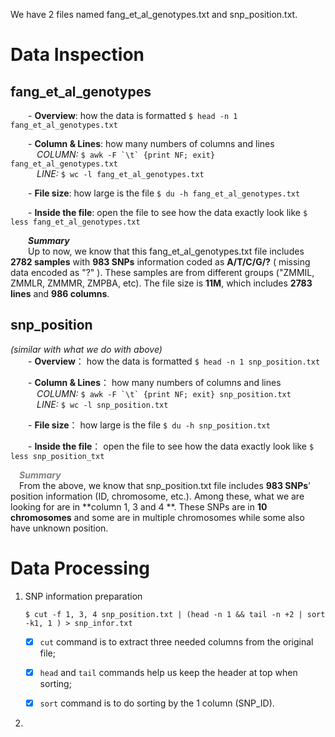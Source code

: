 We have 2 files named fang_et_al_genotypes.txt and snp_position.txt.  

# Data Inspection 



## fang\_et\_al\_genotypes  
  

&emsp;&emsp;- **Overview**: how the data is formatted `$ head -n 1  fang_et_al_genotypes.txt`

&emsp;&emsp;- **Column & Lines**: how many numbers of columns and lines   
&emsp;&emsp;&emsp;_COLUMN:_  ``$ awk -F `\t` {print NF; exit} fang_et_al_genotypes.txt ``   
&emsp;&emsp;&emsp;_LINE:_  `$ wc -l fang_et_al_genotypes.txt`

&emsp;&emsp;- **File size**: how large is the file `$ du -h fang_et_al_genotypes.txt `

&emsp;&emsp;- **Inside the file**: open the file to see how the data exactly look like `$ less fang_et_al_genotypes.txt`

&emsp;&emsp;**_Summary_**  
&emsp;&emsp;Up to now, we know that this fang\_et\_al\_genotypes.txt file includes **2782 samples** with **983 SNPs** information coded as **A/T/C/G/?** ( missing data encoded as "?" ). These samples are from different groups ("ZMMIL, ZMMLR, ZMMMR, ZMPBA, etc). The file size is **11M**, which includes **2783 lines** and **986 columns**.  



## snp_position

_(similar with what we do with above)_  
&emsp;&emsp;- **Overview**： how the data is formatted `$ head -n 1 snp_position.txt`  
	
&emsp;&emsp;- **Column & Lines**： how many numbers of columns and lines   
&emsp;&emsp;&emsp;_COLUMN:_  ``$ awk -F `\t` {print NF; exit} snp_position.txt ``   
&emsp;&emsp;&emsp;_LINE:_  `$ wc -l snp_position.txt`  

&emsp;&emsp;- **File size**： how large is the file `$ du -h snp_position.txt`

&emsp;&emsp;- **Inside the file**： open the file to see how the data exactly look like `$ less snp_position_txt`  
	
&emsp;<font color=grey>**_Summary_**</font>  
&emsp;From the above, we know that snp\_position.txt file includes **983 SNPs**' position information (ID, chromosome, etc.). Among these, what we are looking for are in **column 1, 3 and 4 **. These SNPs are in **10 chromosomes** and some are in multiple chromosomes while some also have unknown position.

# Data Processing  

1. SNP information preparation     
 
	`$ cut -f 1, 3, 4 snp_position.txt | (head -n 1 && tail -n +2 | sort -k1, 1 ) > snp_infor.txt`    
				
	 - [x] `cut` command is to extract three needed columns from the original file; 
	 - [x] `head` and `tail` commands help us keep the header at top when sorting;
	 - [x] `sort` command is to do sorting by the 1 column (SNP_ID).


1.  
